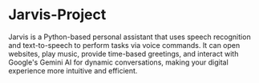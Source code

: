 # Jarvis-Project
Jarvis is a Python-based personal assistant that uses speech recognition and text-to-speech to perform tasks via voice commands. It can open websites, play music, provide time-based greetings, and interact with Google's Gemini AI for dynamic conversations, making your digital experience more intuitive and efficient.
